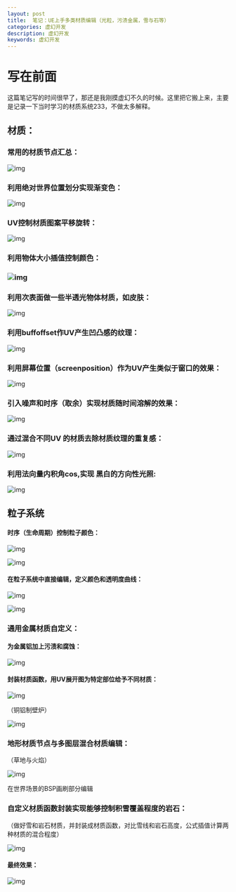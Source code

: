 ```yaml
---
layout: post
title:  笔记：UE上手多类材质编辑（光粒，污渍金属，雪与石等）
categories: 虚幻开发
description: 虚幻开发
keywords: 虚幻开发
---
```




# 写在前面



这篇笔记写的时间很早了，那还是我刚摸虚幻不久的时候。这里把它搬上来，主要是记录一下当时学习的材质系统233，不做太多解释。



## 材质：

### 常用的材质节点汇总：

![img](https://uploader.shimo.im/f/LjfU5rIKvbIZQ5SO.PNG!thumbnail?accessToken=eyJhbGciOiJIUzI1NiIsImtpZCI6ImRlZmF1bHQiLCJ0eXAiOiJKV1QifQ.eyJleHAiOjE2Nzg5NzAwNzYsImZpbGVHVUlEIjoiNDdrZ0o5T3dOV0ZaYjlxViIsImlhdCI6MTY3ODk2OTc3NiwiaXNzIjoidXBsb2FkZXJfYWNjZXNzX3Jlc291cmNlIiwidXNlcklkIjo2NTIxMjA3N30.ogvJH_3k5EGm28TDRI48ryEDNXkEQWTQj5sA9Rq8eR0)

 

### 利用绝对世界位置划分实现渐变色：

![img](https://uploader.shimo.im/f/h2QYIN6SqBepIdZc.PNG!thumbnail?accessToken=eyJhbGciOiJIUzI1NiIsImtpZCI6ImRlZmF1bHQiLCJ0eXAiOiJKV1QifQ.eyJleHAiOjE2Nzg5NzAwNzYsImZpbGVHVUlEIjoiNDdrZ0o5T3dOV0ZaYjlxViIsImlhdCI6MTY3ODk2OTc3NiwiaXNzIjoidXBsb2FkZXJfYWNjZXNzX3Jlc291cmNlIiwidXNlcklkIjo2NTIxMjA3N30.ogvJH_3k5EGm28TDRI48ryEDNXkEQWTQj5sA9Rq8eR0)

 

### UV控制材质图案平移旋转：

 

![img](https://uploader.shimo.im/f/Zma2CaZXk43P9NzZ.PNG!thumbnail?accessToken=eyJhbGciOiJIUzI1NiIsImtpZCI6ImRlZmF1bHQiLCJ0eXAiOiJKV1QifQ.eyJleHAiOjE2Nzg5NzAwNzYsImZpbGVHVUlEIjoiNDdrZ0o5T3dOV0ZaYjlxViIsImlhdCI6MTY3ODk2OTc3NiwiaXNzIjoidXBsb2FkZXJfYWNjZXNzX3Jlc291cmNlIiwidXNlcklkIjo2NTIxMjA3N30.ogvJH_3k5EGm28TDRI48ryEDNXkEQWTQj5sA9Rq8eR0)

### 利用物体大小插值控制颜色：

 

### ![img](https://uploader.shimo.im/f/Ujzpd4kjlQ8p6GIA.PNG!thumbnail?accessToken=eyJhbGciOiJIUzI1NiIsImtpZCI6ImRlZmF1bHQiLCJ0eXAiOiJKV1QifQ.eyJleHAiOjE2Nzg5NzAwNzYsImZpbGVHVUlEIjoiNDdrZ0o5T3dOV0ZaYjlxViIsImlhdCI6MTY3ODk2OTc3NiwiaXNzIjoidXBsb2FkZXJfYWNjZXNzX3Jlc291cmNlIiwidXNlcklkIjo2NTIxMjA3N30.ogvJH_3k5EGm28TDRI48ryEDNXkEQWTQj5sA9Rq8eR0)

 

### 利用次表面做一些半透光物体材质，如皮肤：

 

![img](https://uploader.shimo.im/f/ud7UwXzdRShBgInv.PNG!thumbnail?accessToken=eyJhbGciOiJIUzI1NiIsImtpZCI6ImRlZmF1bHQiLCJ0eXAiOiJKV1QifQ.eyJleHAiOjE2Nzg5NzAwNzYsImZpbGVHVUlEIjoiNDdrZ0o5T3dOV0ZaYjlxViIsImlhdCI6MTY3ODk2OTc3NiwiaXNzIjoidXBsb2FkZXJfYWNjZXNzX3Jlc291cmNlIiwidXNlcklkIjo2NTIxMjA3N30.ogvJH_3k5EGm28TDRI48ryEDNXkEQWTQj5sA9Rq8eR0)

 

### 利用buffoffset作UV产生凹凸感的纹理：

 

![img](https://uploader.shimo.im/f/ejwCfK1qeYPlaIYl.PNG!thumbnail?accessToken=eyJhbGciOiJIUzI1NiIsImtpZCI6ImRlZmF1bHQiLCJ0eXAiOiJKV1QifQ.eyJleHAiOjE2Nzg5NzAwNzYsImZpbGVHVUlEIjoiNDdrZ0o5T3dOV0ZaYjlxViIsImlhdCI6MTY3ODk2OTc3NiwiaXNzIjoidXBsb2FkZXJfYWNjZXNzX3Jlc291cmNlIiwidXNlcklkIjo2NTIxMjA3N30.ogvJH_3k5EGm28TDRI48ryEDNXkEQWTQj5sA9Rq8eR0)

 

### 利用屏幕位置（screenposition）作为UV产生类似于窗口的效果：

 

![img](https://uploader.shimo.im/f/o5NOr7q6b8T3rcqJ.PNG!thumbnail?accessToken=eyJhbGciOiJIUzI1NiIsImtpZCI6ImRlZmF1bHQiLCJ0eXAiOiJKV1QifQ.eyJleHAiOjE2Nzg5NzAwNzYsImZpbGVHVUlEIjoiNDdrZ0o5T3dOV0ZaYjlxViIsImlhdCI6MTY3ODk2OTc3NiwiaXNzIjoidXBsb2FkZXJfYWNjZXNzX3Jlc291cmNlIiwidXNlcklkIjo2NTIxMjA3N30.ogvJH_3k5EGm28TDRI48ryEDNXkEQWTQj5sA9Rq8eR0)

 

### 引入噪声和时序（取余）实现材质随时间溶解的效果：

 

![img](https://uploader.shimo.im/f/MoZyVmMIet8mZSIZ.PNG!thumbnail?accessToken=eyJhbGciOiJIUzI1NiIsImtpZCI6ImRlZmF1bHQiLCJ0eXAiOiJKV1QifQ.eyJleHAiOjE2Nzg5NzAwNzYsImZpbGVHVUlEIjoiNDdrZ0o5T3dOV0ZaYjlxViIsImlhdCI6MTY3ODk2OTc3NiwiaXNzIjoidXBsb2FkZXJfYWNjZXNzX3Jlc291cmNlIiwidXNlcklkIjo2NTIxMjA3N30.ogvJH_3k5EGm28TDRI48ryEDNXkEQWTQj5sA9Rq8eR0)

 

### 通过混合不同UV 的材质去除材质纹理的重复感：

 

![img](https://uploader.shimo.im/f/9RIMGRbQN5dmyivN.PNG!thumbnail?accessToken=eyJhbGciOiJIUzI1NiIsImtpZCI6ImRlZmF1bHQiLCJ0eXAiOiJKV1QifQ.eyJleHAiOjE2Nzg5NzAwNzYsImZpbGVHVUlEIjoiNDdrZ0o5T3dOV0ZaYjlxViIsImlhdCI6MTY3ODk2OTc3NiwiaXNzIjoidXBsb2FkZXJfYWNjZXNzX3Jlc291cmNlIiwidXNlcklkIjo2NTIxMjA3N30.ogvJH_3k5EGm28TDRI48ryEDNXkEQWTQj5sA9Rq8eR0)

 

### 利用法向量内积角cos,实现 黑白的方向性光照:

 

![img](https://uploader.shimo.im/f/N5z7TnZOGtH1G3XF.PNG!thumbnail?accessToken=eyJhbGciOiJIUzI1NiIsImtpZCI6ImRlZmF1bHQiLCJ0eXAiOiJKV1QifQ.eyJleHAiOjE2Nzg5NzAwNzYsImZpbGVHVUlEIjoiNDdrZ0o5T3dOV0ZaYjlxViIsImlhdCI6MTY3ODk2OTc3NiwiaXNzIjoidXBsb2FkZXJfYWNjZXNzX3Jlc291cmNlIiwidXNlcklkIjo2NTIxMjA3N30.ogvJH_3k5EGm28TDRI48ryEDNXkEQWTQj5sA9Rq8eR0)

 

 

 

 

 

## 粒子系统

 

#### 时序（生命周期）控制粒子颜色：

![img](https://uploader.shimo.im/f/Ef9eRvGS3vs0Freo.PNG!thumbnail?accessToken=eyJhbGciOiJIUzI1NiIsImtpZCI6ImRlZmF1bHQiLCJ0eXAiOiJKV1QifQ.eyJleHAiOjE2Nzg5NzAwNzYsImZpbGVHVUlEIjoiNDdrZ0o5T3dOV0ZaYjlxViIsImlhdCI6MTY3ODk2OTc3NiwiaXNzIjoidXBsb2FkZXJfYWNjZXNzX3Jlc291cmNlIiwidXNlcklkIjo2NTIxMjA3N30.ogvJH_3k5EGm28TDRI48ryEDNXkEQWTQj5sA9Rq8eR0)

 

![img](https://uploader.shimo.im/f/HFNFN8NO8kk09Phe.PNG!thumbnail?accessToken=eyJhbGciOiJIUzI1NiIsImtpZCI6ImRlZmF1bHQiLCJ0eXAiOiJKV1QifQ.eyJleHAiOjE2Nzg5NzAwNzYsImZpbGVHVUlEIjoiNDdrZ0o5T3dOV0ZaYjlxViIsImlhdCI6MTY3ODk2OTc3NiwiaXNzIjoidXBsb2FkZXJfYWNjZXNzX3Jlc291cmNlIiwidXNlcklkIjo2NTIxMjA3N30.ogvJH_3k5EGm28TDRI48ryEDNXkEQWTQj5sA9Rq8eR0)

 

#### 在粒子系统中直接编辑，定义颜色和透明度曲线：

![img](https://uploader.shimo.im/f/4ompoVg4foz3GIhV.PNG!thumbnail?accessToken=eyJhbGciOiJIUzI1NiIsImtpZCI6ImRlZmF1bHQiLCJ0eXAiOiJKV1QifQ.eyJleHAiOjE2Nzg5NzAwNzYsImZpbGVHVUlEIjoiNDdrZ0o5T3dOV0ZaYjlxViIsImlhdCI6MTY3ODk2OTc3NiwiaXNzIjoidXBsb2FkZXJfYWNjZXNzX3Jlc291cmNlIiwidXNlcklkIjo2NTIxMjA3N30.ogvJH_3k5EGm28TDRI48ryEDNXkEQWTQj5sA9Rq8eR0)

 

![img](https://uploader.shimo.im/f/tZHQo7dep4HklC2n.PNG!thumbnail?accessToken=eyJhbGciOiJIUzI1NiIsImtpZCI6ImRlZmF1bHQiLCJ0eXAiOiJKV1QifQ.eyJleHAiOjE2Nzg5NzAwNzYsImZpbGVHVUlEIjoiNDdrZ0o5T3dOV0ZaYjlxViIsImlhdCI6MTY3ODk2OTc3NiwiaXNzIjoidXBsb2FkZXJfYWNjZXNzX3Jlc291cmNlIiwidXNlcklkIjo2NTIxMjA3N30.ogvJH_3k5EGm28TDRI48ryEDNXkEQWTQj5sA9Rq8eR0)

 

 

### 通用金属材质自定义：

 

#### 为金属铝加上污渍和腐蚀：

 

![img](https://uploader.shimo.im/f/jPnEa3KfjVneXdEm.PNG!thumbnail?accessToken=eyJhbGciOiJIUzI1NiIsImtpZCI6ImRlZmF1bHQiLCJ0eXAiOiJKV1QifQ.eyJleHAiOjE2Nzg5NzAwNzYsImZpbGVHVUlEIjoiNDdrZ0o5T3dOV0ZaYjlxViIsImlhdCI6MTY3ODk2OTc3NiwiaXNzIjoidXBsb2FkZXJfYWNjZXNzX3Jlc291cmNlIiwidXNlcklkIjo2NTIxMjA3N30.ogvJH_3k5EGm28TDRI48ryEDNXkEQWTQj5sA9Rq8eR0)

 

#### 封装材质函数，用UV展开图为特定部位给予不同材质：

 

![img](https://uploader.shimo.im/f/NsbtYXcNWnoi7D1O.PNG!thumbnail?accessToken=eyJhbGciOiJIUzI1NiIsImtpZCI6ImRlZmF1bHQiLCJ0eXAiOiJKV1QifQ.eyJleHAiOjE2Nzg5NzAwNzYsImZpbGVHVUlEIjoiNDdrZ0o5T3dOV0ZaYjlxViIsImlhdCI6MTY3ODk2OTc3NiwiaXNzIjoidXBsb2FkZXJfYWNjZXNzX3Jlc291cmNlIiwidXNlcklkIjo2NTIxMjA3N30.ogvJH_3k5EGm28TDRI48ryEDNXkEQWTQj5sA9Rq8eR0)

 

（铜铝制壁炉）

![img](https://uploader.shimo.im/f/zcNzbyQzQ1JdZXzi.PNG!thumbnail?accessToken=eyJhbGciOiJIUzI1NiIsImtpZCI6ImRlZmF1bHQiLCJ0eXAiOiJKV1QifQ.eyJleHAiOjE2Nzg5NzAwNzYsImZpbGVHVUlEIjoiNDdrZ0o5T3dOV0ZaYjlxViIsImlhdCI6MTY3ODk2OTc3NiwiaXNzIjoidXBsb2FkZXJfYWNjZXNzX3Jlc291cmNlIiwidXNlcklkIjo2NTIxMjA3N30.ogvJH_3k5EGm28TDRI48ryEDNXkEQWTQj5sA9Rq8eR0)

 

 

### 地形材质节点与多图层混合材质编辑：

（草地与火焰）

![img](https://uploader.shimo.im/f/OFkYkiVIt292Cp74.PNG!thumbnail?accessToken=eyJhbGciOiJIUzI1NiIsImtpZCI6ImRlZmF1bHQiLCJ0eXAiOiJKV1QifQ.eyJleHAiOjE2Nzg5NzAwNzYsImZpbGVHVUlEIjoiNDdrZ0o5T3dOV0ZaYjlxViIsImlhdCI6MTY3ODk2OTc3NiwiaXNzIjoidXBsb2FkZXJfYWNjZXNzX3Jlc291cmNlIiwidXNlcklkIjo2NTIxMjA3N30.ogvJH_3k5EGm28TDRI48ryEDNXkEQWTQj5sA9Rq8eR0)

在世界场景的BSP画刷部分编辑

 

### 自定义材质函数封装实现能够控制积雪覆盖程度的岩石：

（做好雪和岩石材质，并封装成材质函数，对比雪线和岩石高度，公式插值计算两种材质的混合程度）

![img](https://uploader.shimo.im/f/suWsjt8HplQqu9QC.PNG!thumbnail?accessToken=eyJhbGciOiJIUzI1NiIsImtpZCI6ImRlZmF1bHQiLCJ0eXAiOiJKV1QifQ.eyJleHAiOjE2Nzg5NzAwNzYsImZpbGVHVUlEIjoiNDdrZ0o5T3dOV0ZaYjlxViIsImlhdCI6MTY3ODk2OTc3NiwiaXNzIjoidXBsb2FkZXJfYWNjZXNzX3Jlc291cmNlIiwidXNlcklkIjo2NTIxMjA3N30.ogvJH_3k5EGm28TDRI48ryEDNXkEQWTQj5sA9Rq8eR0)

 

 

#### 最终效果：

![img](https://uploader.shimo.im/f/uxZpX9gPPGSy57lD.PNG!thumbnail?accessToken=eyJhbGciOiJIUzI1NiIsImtpZCI6ImRlZmF1bHQiLCJ0eXAiOiJKV1QifQ.eyJleHAiOjE2Nzg5NzAwNzYsImZpbGVHVUlEIjoiNDdrZ0o5T3dOV0ZaYjlxViIsImlhdCI6MTY3ODk2OTc3NiwiaXNzIjoidXBsb2FkZXJfYWNjZXNzX3Jlc291cmNlIiwidXNlcklkIjo2NTIxMjA3N30.ogvJH_3k5EGm28TDRI48ryEDNXkEQWTQj5sA9Rq8eR0)

 

 